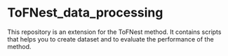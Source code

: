 # ToFNest_data_processing
This repository is an extension for the ToFNest method.
It contains scripts that helps you to create dataset and to evaluate the performance of the method.
